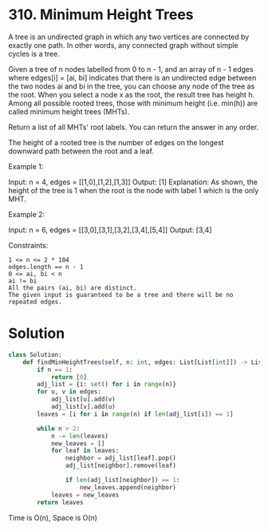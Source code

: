 # 310. Minimum Height Trees
A tree is an undirected graph in which any two vertices are connected by exactly one path. In other words, any connected graph without simple cycles is a tree.

Given a tree of n nodes labelled from 0 to n - 1, and an array of n - 1 edges where edges[i] = [ai, bi] indicates that there is an undirected edge between the two nodes ai and bi in the tree, you can choose any node of the tree as the root. When you select a node x as the root, the result tree has height h. Among all possible rooted trees, those with minimum height (i.e. min(h))  are called minimum height trees (MHTs).

Return a list of all MHTs' root labels. You can return the answer in any order.

The height of a rooted tree is the number of edges on the longest downward path between the root and a leaf.

 

Example 1:

Input: n = 4, edges = [[1,0],[1,2],[1,3]]
Output: [1]
Explanation: As shown, the height of the tree is 1 when the root is the node with label 1 which is the only MHT.

Example 2:

Input: n = 6, edges = [[3,0],[3,1],[3,2],[3,4],[5,4]]
Output: [3,4]

 

Constraints:

    1 <= n <= 2 * 104
    edges.length == n - 1
    0 <= ai, bi < n
    ai != bi
    All the pairs (ai, bi) are distinct.
    The given input is guaranteed to be a tree and there will be no repeated edges.


# Solution

```Python
class Solution:
    def findMinHeightTrees(self, n: int, edges: List[List[int]]) -> List[int]:
        if n == 1:
            return [0]
        adj_list = {i: set() for i in range(n)}
        for u, v in edges:
            adj_list[u].add(v)
            adj_list[v].add(u)
        leaves = [i for i in range(n) if len(adj_list[i]) == 1]

        while n > 2:
            n -= len(leaves)
            new_leaves = []
            for leaf in leaves:
                neighbor = adj_list[leaf].pop()
                adj_list[neighbor].remove(leaf)

                if len(adj_list[neighbor]) == 1:
                    new_leaves.append(neighbor)
            leaves = new_leaves
        return leaves
```
Time is O(n), Space is O(n)